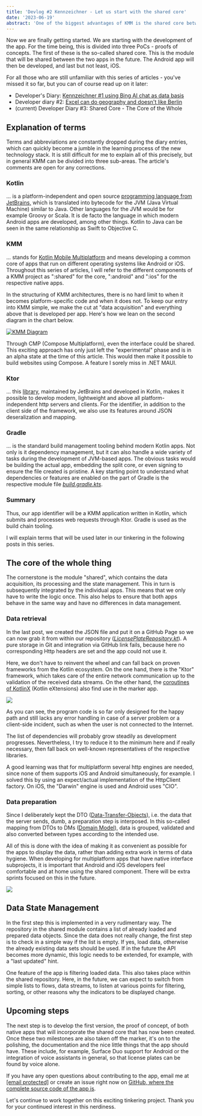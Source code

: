 ```yaml
---
title: 'Devlog #2 Kennzeichner - Let us start with the shared core'
date: '2023-06-19'
abstract: 'One of the biggest advantages of KMM is the shared core between all consuming apps.'
---
```


Now we are finally getting started. We are starting with the development of the app. For the time being, this is divided into three PoCs - proofs of concepts. The first of these is the so-called shared core. This is the module that will be shared between the two apps in the future. The Android app will then be developed, and last but not least, iOS.

For all those who are still unfamiliar with this series of articles - you've missed it so far, but you can of course read up on it later:

* Developer's Diary: [Kennzeichner #1 using Bing AI chat as data basis](https://tscholze.github.io/blog/2023-06-19-kennzeichner-1.html)
* Developer diary #2: [Excel can do geography and doesn't like Berlin](hhttps://tscholze.github.io/blog/2023-06-19-kennzeichner-2.html)
* (current) Developer Diary #3: Shared Core - The Core of the Whole

## Explanation of terms

Terms and abbreviations are constantly dropped during the diary entries, which can quickly become a jumble in the learning process of the new technology stack. It is still difficult for me to explain all of this precisely, but in general KMM can be divided into three sub-areas. The article's comments are open for any corrections.

### Kotlin

... is a platform-independent and open source [programming language from JetBrains,](https://kotlinlang.org/) which is translated into bytecode for the JVM (Java Virtual Machine) similar to Java. Other languages for the JVM would be for example Groovy or Scala. It is de facto the language in which modern Android apps are developed, among other things. Kotlin to Java can be seen in the same relationship as Swift to Objective C.

### KMM

... stands for [Kotlin Mobile Multiplatform](https://kotlinlang.org/lp/mobile/) and means developing a common core of apps that run on different operating systems like Android or iOS. Throughout this series of articles, I will refer to the different components of a KMM project as ":shared" for the core, ":android" and ":ios" for the respective native apps.

In the structuring of KMM architectures, there is no hard limit to when it becomes platform-specific code and when it does not. To keep our entry into KMM simple, we make the cut at "data acquisition" and everything above that is developed per app. Here's how we lean on the second diagram in the chart below.

[![KMM Diagram](https://www.drwindows.de/news/wp-content/uploads/2024/04/Group-3.png)](https://www.drwindows.de/news/wp-content/uploads/2024/04/Group-3.png)

Through CMP (Compose Multiplatform), even the interface could be shared. This exciting approach has only just left the "experimental" phase and is in an alpha state at the time of this article. This would then make it possible to build websites using Compose. A feature I sorely miss in .NET MAUI.

### Ktor

... this [library](https://ktor.io/), maintained by JetBrains and developed in Kotlin, makes it possible to develop modern, lightweight and above all platform-independent http servers and clients. For the identifier, in addition to the client side of the framework, we also use its features around JSON deseralization and mapping.

### Gradle

... is the standard build management tooling behind modern Kotlin apps. Not only is it dependency management, but it can also handle a wide variety of tasks during the development of JVM-based apps. The obvious tasks would be building the actual app, embedding the split core, or even signing to ensure the file created is pristine. A key starting point to understand what dependencies or features are enabled on the part of Gradle is the respective module file [_build.gradle.kts_](https://github.com/tscholze/kotlin-kmm-kennzeichner/blob/main/app/shared/build.gradle.kts).

### Summary

Thus, our app identifier will be a KMM application written in Kotlin, which submits and processes web requests through Ktor. Gradle is used as the build chain tooling.

I will explain terms that will be used later in our tinkering in the following posts in this series.

## The core of the whole thing

The cornerstone is the module "shared", which contains the data acquisition, its processing and the state management. This in turn is subsequently integrated by the individual apps. This means that we only have to write the logic once. This also helps to ensure that both apps behave in the same way and have no differences in data management.

### Data retrieval

In the last post, we created the JSON file and put it on a GitHub Page so we can now grab it from within our repository (_[LicensePlateRepository.kt](https://github.com/tscholze/kotlin-kmm-kennzeichner/blob/main/app/shared/src/commonMain/kotlin/io/github/tscholze/kennzeichner/data/LicensePlateRepository.kt)_). A pure storage in Git and integration via GitHub link fails, because here no corresponding Http headers are set and the app could not use it.

Here, we don't have to reinvent the wheel and can fall back on proven frameworks from the Kotlin ecosystem. On the one hand, there is the "Ktor" framework, which takes care of the entire network communication up to the validation of the received data streams. On the other hand, the [coroutines of KotlinX](https://github.com/Kotlin/kotlinx.coroutines) (Kotlin eXtensions) also find use in the marker app.

[![](https://www.drwindows.de/news/wp-content/uploads/2024/04/carbon-4-1024x428.png)](https://www.drwindows.de/news/wp-content/uploads/2024/04/carbon-4.png)

As you can see, the program code is so far only designed for the happy path and still lacks any error handling in case of a server problem or a client-side incident, such as when the user is not connected to the Internet.

The list of dependencies will probably grow steadily as development progresses. Nevertheless, I try to reduce it to the minimum here and if really necessary, then fall back on well-known representatives of the respective libraries.

A good learning was that for multiplatform several http engines are needed, since none of them supports iOS and Android simultaneously, for example. I solved this by using an expect/actual implementation of the HttpClient factory. On iOS, the "Darwin" engine is used and Android uses "CIO".

### Data preparation

Since I deliberately kept the DTO ([Data-Transfer-Objects](https://en.wikipedia.org/wiki/Data_transfer_object)), i.e. the data that the server sends, dumb, a preparation step is interposed. In this so-called mapping from DTOs to DMs ([Domain Model](https://en.wikipedia.org/wiki/Business_object)), data is grouped, validated and also converted between types according to the intended use.

All of this is done with the idea of making it as convenient as possible for the apps to display the data, rather than adding extra work in terms of data hygiene. When developing for multiplatform apps that have native interface subprojects, it is important that Android and iOS developers feel comfortable and at home using the shared component. There will be extra sprints focused on this in the future.

[![](https://www.drwindows.de/news/wp-content/uploads/2024/04/carbon-5.png)](https://www.drwindows.de/news/wp-content/uploads/2024/04/carbon-5.png)

## Data State Management

In the first step this is implemented in a very rudimentary way. The repository in the shared module contains a list of already loaded and prepared data objects. Since the data does not really change, the first step is to check in a simple way if the list is empty. If yes, load data, otherwise the already existing data sets should be used. If in the future the API becomes more dynamic, this logic needs to be extended, for example, with a "last updated" hint.

One feature of the app is filtering loaded data. This also takes place within the shared repository. Here, in the future, we can expect to switch from simple lists to flows, data streams, to listen at various points for filtering, sorting, or other reasons why the indicators to be displayed change.

## Upcoming steps

The next step is to develop the first version, the proof of concept, of both native apps that will incorporate the shared core that has now been created. Once these two milestones are also taken off the marker, it's on to the polishing, the documentation and the nice little things that the app should have. These include, for example, Surface Duo support for Android or the integration of voice assistants in general, so that license plates can be found by voice alone.

If you have any open questions about contributing to the app, email me at [\[email protected\]](https://www.drwindows.de/cdn-cgi/l/email-protection#24504b464d4557644056534d4a404b53570a4041) or create an issue right now on [GitHub, where the complete source code of the app is](https://github.com/tscholze/kotlin-kmm-kennzeichner).

Let's continue to work together on this exciting tinkering project. Thank you for your continued interest in this nerdiness.